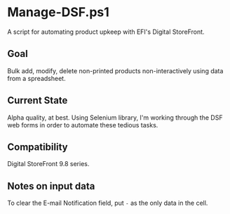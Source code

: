 # Manage-DSF.ps1
A script for automating product upkeep with EFI's Digital StoreFront.

## Goal
Bulk add, modify, delete non-printed products non-interactively using data from a spreadsheet.

## Current State
Alpha quality, at best.  Using Selenium library, I'm working through the DSF web forms in order to automate these tedious tasks.

## Compatibility
Digital StoreFront 9.8 series.

## Notes on input data
To clear the E-mail Notification field, put `-` as the only data in the cell.